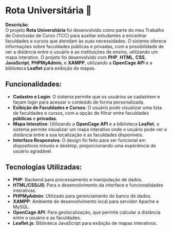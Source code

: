 # Rota Universitária 🚀

**Descrição**:  
O projeto **Rota Universitária** foi desenvolvido como parte do meu Trabalho de Conclusão de Curso (TCC) para auxiliar estudantes a encontrar faculdades e cursos que atendam às suas necessidades. O sistema oferece informações sobre faculdades públicas e privadas, com a possibilidade de ver a distância entre o usuário e as instituições de ensino, utilizando um mapa interativo. O projeto foi desenvolvido com **PHP**, **HTML**, **CSS**, **JavaScript**, **PHPMyAdmin**, e **XAMPP**, utilizando a **OpenCage API** e a biblioteca **Leaflet** para exibição de mapas.

## Funcionalidades:
- **Cadastro e Login**: O sistema permite que os usuários se cadastrem e façam login para acessar o conteúdo de forma personalizada.
- **Exibição de Faculdades e Cursos**: O usuário pode visualizar uma lista de faculdades e cursos, com a opção de filtrar entre faculdades **públicas** e **privadas**.
- **Mapa Interativo**: Utilizando a **OpenCage API** e a biblioteca **Leaflet**, o sistema permite visualizar um mapa interativo onde o usuário pode ver a distância entre a sua localização e as faculdades disponíveis.
- **Interface Responsiva**: O design foi feito para ser funcional em dispositivos móveis e desktop, proporcionando uma experiência de usuário agradável.

## Tecnologias Utilizadas:
- **PHP**: Backend para processamento e manipulação de dados.
- **HTML/CSS/JS**: Para o desenvolvimento da interface e funcionalidades interativas.
- **PHPMyAdmin**: Utilizado para gerenciamento do banco de dados.
- **XAMPP**: Ambiente de desenvolvimento local para servidor Apache e MySQL.
- **OpenCage API**: Para geolocalização, que permite calcular a distância entre o usuário e as faculdades.
- **Leaflet.js**: Biblioteca JavaScript para exibição de mapas interativos.
